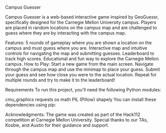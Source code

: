 Campus Guesser

Campus Guesser is a web-based interactive game inspired by GeoGuessr, specifically designed for the Carnegie Mellon University campus. Players are placed in random locations on the campus map and are challenged to guess where they are by interacting with the campus map.

Features:
5 rounds of gameplay where you are shown a location on the campus and must guess where you are.
Interactive map and intuitive controls for navigating the map and submitting guesses.
Leaderboard to track high scores.
Educational and fun way to explore the Carnegie Mellon campus.
How to Play:
Start a new game from the main screen.
Navigate through the campus map and use the minimap to place your guess.
Submit your guess and see how close you were to the actual location.
Repeat for multiple rounds and try to make it to the leaderboard!


Requirements
To run this project, you'll need the following Python modules:

cmu_graphics 
requests
os
math
PIL (Pillow)
shapely
You can install these dependencies using pip:

Acknowledgments:
The game was created as part of the Hack112 competition at Carnegie Mellon University.
Special thanks to our TAs, Kosbie, and Austin for their guidance and support.
